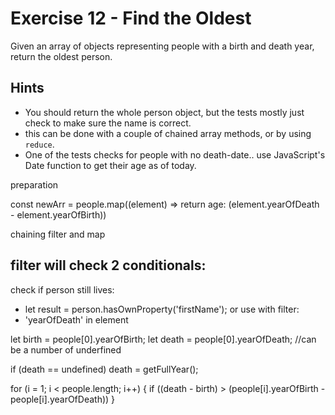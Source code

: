 # Exercise 12 - Find the Oldest

Given an array of objects representing people with a birth and death year, return the oldest person.

## Hints
- You should return the whole person object, but the tests mostly just check to make sure the name is correct.
- this can be done with a couple of chained array methods, or by using `reduce`.
- One of the tests checks for people with no death-date.. use JavaScript's Date function to get their age as of today.



preparation

const newArr = people.map((element) => return age: (element.yearOfDeath - element.yearOfBirth))

chaining filter and map

filter will check 2 conditionals:
- 

check if person still lives:
- let result = person.hasOwnProperty('firstName');
or use with filter:
- 'yearOfDeath' in element


let birth = people[0].yearOfBirth;
let death = people[0].yearOfDeath; //can be a number of underfined

if (death == undefined) death = getFullYear();

for (i = 1; i < people.length; i++) {
if ((death - birth) > (people[i].yearOfBirth - people[i].yearOfDeath))
}